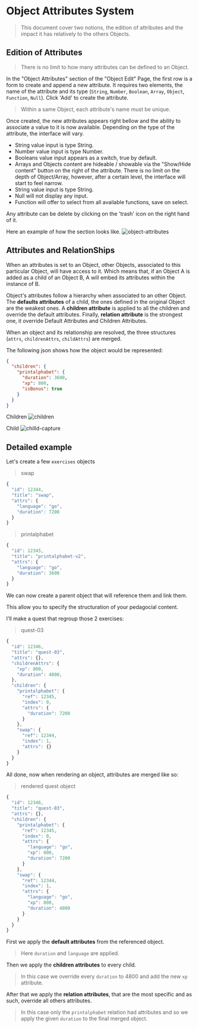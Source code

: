 # Object Attributes System

> This document cover two notions, the edition of attributes and the impact it has relatively to the others Objects.

## Edition of Attributes

> There is no limit to how many attributes can be defined to an Object.

In the "Object Attributes" section of the "Object Edit" Page, the first row is a form to create and append a new attribute. It requires two elements, the name of the attribute and its type (`String`, `Number`, `Boolean`, `Array`, `Object`, `Function`, `Null`). Click 'Add' to create the attribute.

> Within a same Object, each attribute's name must be unique.

Once created, the new attributes appears right bellow and the ability to associate a value to it is now available. Depending on the type of the attribute, the interface will vary.

- String value input is type String.
- Number value input is type Number.
- Booleans value input appears as a switch, true by default.
- Arrays and Objects content are hideable / showable via the "Show/Hide content" button on the right of the attribute. There is no limit on the depth of Object/Array, however, after a certain level, the interface will start to feel narrow.
- String value input is type String.
- Null will not display any input.
- Function will offer to select from all available functions, save on select.

Any attribute can be delete by clicking on the 'trash' icon on the right hand of it.

Here an example of how the section looks like.
![object-attributes](https://user-images.githubusercontent.com/15313830/56677487-88675600-66b8-11e9-9781-26dc0ee6301d.png)

## Attributes and RelationShips

When an attributes is set to an Object, other Objects, associated to this particular Object, will have access to it. Which means that, if an Object A is added as a child of an Object B, A will embed its attributes within the instance of B.

Object's attributes follow a hierarchy when associated to an other Object.
The **defaults attributes** of a child, the ones defined in the original Object are the weakest ones. A **children attribute** is applied to all the children and override the default attributes. Finally, **relation attribute** is the strongest one, it override Default Attributes and Children Attributes.

When an object and its relationship are resolved, the three structures (`attrs`, `childrenAttrs`, `childAttrs`) are merged.

The following json shows how the object would be represented:

```json
{
  "children": {
    "printalphabet": {
      "duration": 3600,
      "xp": 800,
      "isBonus": true
    }
  }
}
```

Children
![children](https://user-images.githubusercontent.com/15313830/56679319-b189e580-66bc-11e9-8f2a-3d51eb1486d4.png)

Child
![chilld-capture](https://user-images.githubusercontent.com/15313830/56679320-b189e580-66bc-11e9-90ab-c8f69f531876.png)

## Detailed example

Let's create a few `exercises` objects

> swap

```js
{
  "id": 12344,
  "title": "swap",
  "attrs": {
    "language": "go",
    "duration": 7200
  }
}
```

> printalphabet

```js
{
  "id": 12345,
  "title": "printalphabet-v2",
  "attrs": {
    "language": "go",
    "duration": 3600
  }
}
```

We can now create a parent object that will reference them and link them.

This allow you to specify the structuration of your pedagocial content.

I'll make a quest that regroup those 2 exercises:

> quest-03

```js
{
  "id": 12346,
  "title": "quest-03",
  "attrs": {},
  "childrenAttrs": {
    "xp": 800,
    "duration": 4800,
  },
  "children": {
    "printalphabet": {
      "ref": 12345,
      "index": 0,
      "attrs": {
        "duration": 7200
      }
    },
    "swap": {
      "ref": 12344,
      "index": 1,
      "attrs": {}
    }
  }
}
```

All done, now when rendering an object, attributes are merged like so:

> rendered quest object

```js
{
  "id": 12346,
  "title": "quest-03",
  "attrs": {},
  "children": {
    "printalphabet": {
      "ref": 12345,
      "index": 0,
      "attrs": {
        "language": "go",
        "xp": 800,
        "duration": 7200
      }
    },
    "swap": {
      "ref": 12344,
      "index": 1,
      "attrs": {
        "language": "go",
        "xp": 800,
        "duration": 4800
      }
    }
  }
}
```

First we apply the **default attributes** from the referenced object.
> Here `duration` and `language` are applied.

Then we apply the **children attributes** to every child.
> In this case we override every `duration` to 4800 and add the new `xp` attribute.

After that we apply the **relation attributes**, that are the most specific and as such,
override all others attributes.
> In this case only the `printalphabet` relation had attributes and so we apply
the given `duration` to the final merged object.
